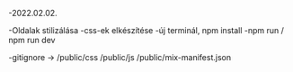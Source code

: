 -2022.02.02.

-Oldalak stilizálása
    -css-ek elkészítése
    -új terminál, npm install
    -npm run / npm run dev

-gitignore ->
    /public/css
    /public/js
    /public/mix-manifest.json
